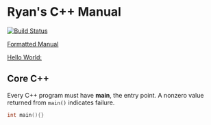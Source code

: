 # Ryan's C++ Manual

  [![Build Status](https://travis-ci.org/RyanFleck/Projects.svg?branch=master)](https://travis-ci.org/RyanFleck/Projects)

  [Formatted Manual](https://ryanfleck.github.io/cpp)
  
[Hello World:](http://www.catb.org/jargon/html/H/hello-world.html)



## Core C++

Every C++ program must have **main**, the entry point. A nonzero value returned from `main()` indicates failure.

```cpp
int main(){}
```
